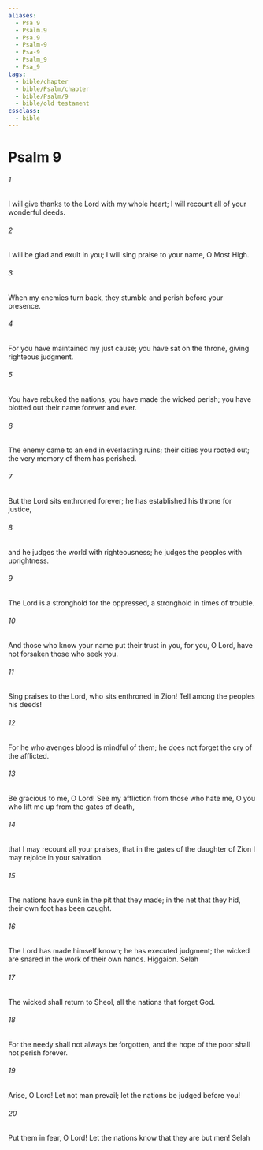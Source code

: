 ```yaml
---
aliases:
  - Psa 9
  - Psalm.9
  - Psa.9
  - Psalm-9
  - Psa-9
  - Psalm_9
  - Psa_9
tags:
  - bible/chapter
  - bible/Psalm/chapter
  - bible/Psalm/9
  - bible/old testament
cssclass:
  - bible
---
```


# Psalm 9

###### 1
I will give thanks to the Lord with my whole heart; I will recount all of your wonderful deeds.
###### 2
I will be glad and exult in you; I will sing praise to your name, O Most High.
###### 3
When my enemies turn back, they stumble and perish before your presence.
###### 4
For you have maintained my just cause; you have sat on the throne, giving righteous judgment.
###### 5
You have rebuked the nations; you have made the wicked perish; you have blotted out their name forever and ever.
###### 6
The enemy came to an end in everlasting ruins; their cities you rooted out; the very memory of them has perished.
###### 7
But the Lord sits enthroned forever; he has established his throne for justice,
###### 8
and he judges the world with righteousness; he judges the peoples with uprightness.
###### 9
The Lord is a stronghold for the oppressed, a stronghold in times of trouble.
###### 10
And those who know your name put their trust in you, for you, O Lord, have not forsaken those who seek you.
###### 11
Sing praises to the Lord, who sits enthroned in Zion! Tell among the peoples his deeds!
###### 12
For he who avenges blood is mindful of them; he does not forget the cry of the afflicted.
###### 13
Be gracious to me, O Lord! See my affliction from those who hate me, O you who lift me up from the gates of death,
###### 14
that I may recount all your praises, that in the gates of the daughter of Zion I may rejoice in your salvation.
###### 15
The nations have sunk in the pit that they made; in the net that they hid, their own foot has been caught.
###### 16
The Lord has made himself known; he has executed judgment; the wicked are snared in the work of their own hands. Higgaion.  Selah
###### 17
The wicked shall return to Sheol, all the nations that forget God.
###### 18
For the needy shall not always be forgotten, and the hope of the poor shall not perish forever.
###### 19
Arise, O Lord! Let not man prevail; let the nations be judged before you!
###### 20
Put them in fear, O Lord! Let the nations know that they are but men! Selah


